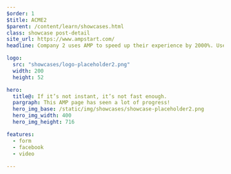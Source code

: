 ```yaml
---
$order: 1
$title: ACME2
$parent: /content/learn/showcases.html
class: showcase post-detail
site_url: https://www.ampstart.com/
headline: Company 2 uses AMP to speed up their experience by 2000%. Users on all devices experience lightning-quick rendering.

logo:
  src: "showcases/logo-placeholder2.png"
  width: 200  
  height: 52

hero:
  title@: If it’s not instant, it’s not fast enough.
  pargraph: This AMP page has seen a lot of progress!
  hero_img_base: /static/img/showcases/showcase-placeholder2.png
  hero_img_width: 400
  hero_img_height: 716

features:
  - form
  - facebook
  - video
  
---
```


<div class="img-right">
    <amp-img width="271" height="539" layout="responsive" src="/static/img/case-studies/cnbc1.png"></amp-img>
</div>



